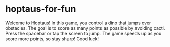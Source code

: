 # hoptaus-for-fun
Welcome to Hoptaus! In this game, you control a dino that jumps over obstacles. The goal is to score as many points as possible by avoiding cacti. Press the spacebar or tap the screen to jump. The game speeds up as you score more points, so stay sharp! Good luck!
